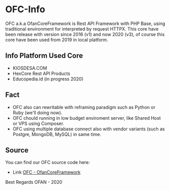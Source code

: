 # OFC-Info
OFC a.k.a OfanCoreFramework is Rest API Framework with PHP Base, using traditional environment for interpreted by request HTTPX.
This core have been release with version since 2016 (v1) and now 2020 (v3), of course this core have been used from 2019 in local platform.

## Info Platform Used Core
- KIOSDESA.COM
- HexCore Rest API Products
- Educopedia.id (in progress 2020)

## Fact
- OFC also can rewritable with reframing paradigm such as Python or Ruby (we'll doing now).
- OFC chould running in low budget enviroment server, like Shared Host or VPS using Composer.
- OFC using multiple database connect also with vendor variants (such as Postgre, MongoDB, MySQL) in same time.

## Source
You can find our OFC source code here:
- Link [OFC - OfanCoreFramework](https://github.com/ofan-web-developer/OFC-API)

Best Regards
OFAN - 2020
